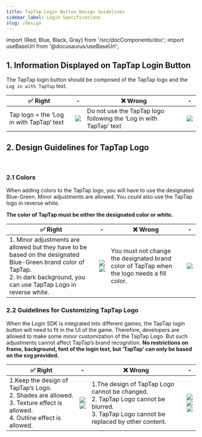 ```yaml
---
title: TapTap Login Button Design Guidelines
sidebar_label: Login Specifications
slug: /design
---
```


import {Red, Blue, Black, Gray} from '/src/docComponents/doc';
import useBaseUrl from '@docusaurus/useBaseUrl';

## 1. Information Displayed on TapTap Login Button

The TapTap login button should be composed of the TapTap logo and the `Log in with TapTap` text.
​

✅ Right |- | ❌ Wrong | -|
| ------ | ------ |------ |------ |
| <Blue>Tap logo + the ‘Log in with TapTap’ text</Blue>   |![](/img/design-1.1-en.png) |<Red>Do not use the TapTap logo following the ‘Log in with TapTap’ text</Red> | ![](/img/design-1.2-en.png)

## 2. Design Guidelines for TapTap Logo
​
### 2.1 Colors

When adding colors to the TapTap logo, you will have to use the designated Blue-Green. Minor adjustments are allowed. You could also use the TapTap logo in reverse white.

**The color of TapTap must be either the designated color or white.**

✅ Right |- | ❌ Wrong | -|
| ------ | ------ |------ |------ |
| <Blue>1. Minor adjustments are allowed but they have to be based on the designated Blue-Green brand color of TapTap.<br/>2. In dark background, you can use TapTap Logo in reverse white. </Blue> |![](/img/design-2.1.1-en.png)<br/> ![](/img/design-2.1.2-en.png)| <Red>You must not change the designated brand color of TapTap when the logo needs a fill color.</Red> | ![](/img/design-2.1.3-en.png)

### 2.2 Guidelines for Customizing TapTap Logo
When the Login SDK is integrated into different games, the TapTap login button will need to fit in the UI of the game. Therefore, developers are allowed to make some minor customization of the TapTap Logo. But such adjustments cannot affect TapTap’s brand recognition. **No restrictions on frame, background, font of the login text, but ‘TapTap’ can only be based on the svg provided.**



✅ Right |- | ❌ Wrong | -|
| ------ | ------ |------ |------ |
| <Blue>1.Keep the design of TapTap’s Logo.<br/>2. Shades are allowed.<br/>3. Texture effect is allowed.<br/>4. Outline effect is allowed.  </Blue> |![](/img/design-2.2.1-en.png)<br/> ![](/img/design-2.2.2-en.png)| <Red>1.The design of TapTap Logo cannot be changed.<br/>2\. TapTap Logo cannot be blurred.<br/>3\. TapTap Logo cannot be replaced by other content.</Red> | ![](/img/design-2.2.3-en.png)<br/>![](/img/design-2.2.4-en.png)<br/>![](/img/design-2.2.5-en.png)

<!-- <table>
<tbody>
	<tr>
	<th colSpan={2}>✅ Right </th>
	<th colSpan={2}>❌ Wrong </th>
	</tr>
	<tr >
	<td><Blue>1.Minor adjustments are allowed but they have to be based on the designated Blue-Green brand color of TapTap.  </Blue></td>
	<td><img src={useBaseUrl('/img/design-2.1.1.png')} alt="" /></td>
	<td><Red> In dark background, you can use TapTap Logo in reverse white. </Red> </td>
	<td><img src={useBaseUrl('/img/design-2.1.3.png')} alt="" /></td>
	</tr>
</tbody>
</table> -->
